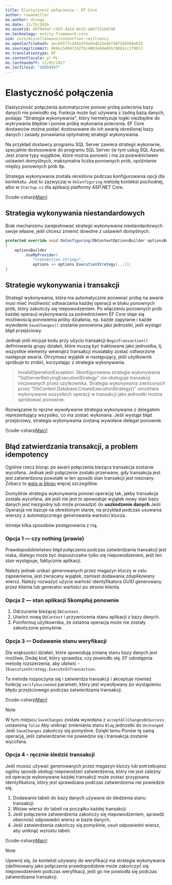 ```yaml
---
title: Elastyczność połączenia - EF Core
author: rowanmiller
ms.author: divega
ms.date: 11/15/2016
ms.assetid: e079d4af-c455-4a14-8e15-a8471516d748
ms.technology: entity-framework-core
uid: core/miscellaneous/connection-resiliency
ms.openlocfilehash: aec69577cd4b19fdebedb33ed6fd8f2665b0a032
ms.sourcegitcommit: 860ec5d047342fbc4063a0de881c9861cc1f8813
ms.translationtype: MT
ms.contentlocale: pl-PL
ms.lasthandoff: 11/05/2017
ms.locfileid: "26054557"
---
```

# <a name="connection-resiliency"></a>Elastyczność połączenia

Elastyczność połączenia automatycznie ponowi próbę polecenia bazy danych nie powiodło się. Funkcja może być używana z żadną bazą danych, podając "Strategia wykonywania", który hermetyzuje logiki niezbędne do wykrywania błędów i ponów próbę wykonania polecenia. EF Core dostawców można podać dostosowane do ich awarię określonej bazy danych i zasady ponawiania optymalnej strategii wykonywania.

Na przykład dostawcy programu SQL Server zawiera strategii wykonanie, specjalnie dostosowane do programu SQL Server (w tym usług SQL Azure). Jest znane typy wyjątków, które można ponowić i ma za pośrednictwem ustawień domyślnych, maksymalna liczba ponownych prób, opóźnienie między ponownych prób itp.

Strategia wykonywania została określona podczas konfigurowania opcji dla kontekstu. Jest to zazwyczaj w `OnConfiguring` metodę kontekst pochodnej, albo w `Startup.cs` dla aplikacji platformy ASP.NET Core.

[!code-csharp[Main](../../../samples/core/Miscellaneous/ConnectionResiliency/Program.cs#OnConfiguring)]

## <a name="custom-execution-strategy"></a>Strategia wykonywania niestandardowych

Brak mechanizmu zarejestrować strategii wykonywania niestandardowych swoje własne, jeśli chcesz zmienić dowolne z ustawień domyślnych.

``` csharp
protected override void OnConfiguring(DbContextOptionsBuilder optionsBuilder)
{
    optionsBuilder
        .UseMyProvider(
            "<connection string>",
            options => options.ExecutionStrategy(...));
}
```

## <a name="execution-strategies-and-transactions"></a>Strategie wykonywania i transakcji

Strategii wykonywania, która ma automatycznie ponawiać próbę na awarie musi mieć możliwość odtwarzania każdej operacji w bloku ponownych prób, który zakończy się niepowodzeniem. Po włączeniu ponownych prób każdej operacji wykonywania za pośrednictwem EF Core staje się możliwością ponowienia próby działania, np. każde zapytanie i każde wywołanie `SaveChanges()` zostanie ponowiona jako jednostki, jeśli wystąpi błąd przejściowy.

Jednak jeśli inicjuje kodu przy użyciu transakcji `BeginTransaction()` definiowania grupy działań, które muszą być traktowane jako jednostka, tj. wszystkie elementy wewnątrz transakcji musiałaby zostać odtworzone następuje awaria. Otrzymasz wyjątek w następujący, jeśli użytkownik spróbuje to zrobić, korzystając z strategia wykonywania.

> InvalidOperationException: Skonfigurowana strategia wykonywania "SqlServerRetryingExecutionStrategy" nie obsługuje transakcji inicjowanych przez użytkownika. Strategia wykonywania zwróconych przez "DbContext.Database.CreateExecutionStrategy()" umożliwia wykonywanie wszystkich operacji w transakcji jako jednostki można spróbować ponownie.

Rozwiązanie to ręczne wywoływanie strategia wykonywania z delegatem reprezentujący wszystko, co ma zostać wykonana. Jeśli wystąpi błąd przejściowy, strategia wykonywania zostaną wywołane delegat ponownie.

[!code-csharp[Main](../../../samples/core/Miscellaneous/ConnectionResiliency/Program.cs#ManualTransaction)]

## <a name="transaction-commit-failure-and-the-idempotency-issue"></a>Błąd zatwierdzania transakcji, a problem idempotency

Ogólnie rzecz biorąc po awarii połączenia bieżąca transakcja zostanie wycofana. Jednak jeśli połączenie zostało przerwane, gdy transakcja jest jest zatwierdzona powstałe w ten sposób stan transakcji jest nieznany. Zobacz to [wpis w blogu](http://blogs.msdn.com/b/adonet/archive/2013/03/11/sql-database-connectivity-and-the-idempotency-issue.aspx) więcej szczegółów.

Domyślnie strategia wykonywania ponowi operację tak, jakby transakcja została wycofana, ale jeśli nie jest to spowoduje wyjątek nowy stan bazy danych jest niezgodny lub może prowadzić do **uszkodzenie danych** Jeśli Operacja nie bazuje na określonym stanie, na przykład podczas usuwania wierszy z automatycznego generowania wartości klucza.

Istnieje kilka sposobów postępowania z nią.

### <a name="option-1---do-almost-nothing"></a>Opcja 1 — czy nothing (prawie)

Prawdopodobieństwo błąd połączenia podczas zatwierdzania transakcji jest niska, dlatego może być dopuszczalne tylko się niepowodzeniem, jeśli ten stan występuje, faktycznie aplikacji.

Należy jednak unikać generowanych przez magazyn kluczy w celu zapewnienia, jest zwracany wyjątek, zamiast dodawania zduplikowany wiersz. Należy rozważyć użycie wartość identyfikatora GUID generowany przez klienta lub generator wartości po stronie klienta.

### <a name="option-2---rebuild-application-state"></a>Opcja 2 — stan aplikacji Skompiluj ponownie

1. Odrzucenie bieżącej `DbContext`.
2. Utwórz nową `DbContext` i przywrócenia stanu aplikacji z bazy danych.
3. Poinformuj użytkownika, że ostatnia operacja może nie zostały zakończone pomyślnie.

### <a name="option-3---add-state-verification"></a>Opcja 3 — Dodawanie stanu weryfikacji

Dla większości działań, które spowodują zmianę stanu bazy danych jest możliwe, Dodaj kod, który sprawdza, czy powiodło się. EF udostępnia metodę rozszerzenia, aby ułatwić - `IExecutionStrategy.ExecuteInTransaction`.

Ta metoda rozpoczyna się i zatwierdza transakcji i akceptuje również funkcję `verifySucceeded` parametr, który jest wywoływany po wystąpieniu błędu przejściowego podczas zatwierdzania transakcji.

[!code-csharp[Main](../../../samples/core/Miscellaneous/ConnectionResiliency/Program.cs#Verification)]

> [!NOTE]
> W tym miejscu `SaveChanges` została wywołana z `acceptAllChangesOnSuccess` ustawioną `false` Aby uniknąć zmieniania stanu `Blog` jednostki do `Unchanged` Jeśli `SaveChanges` zakończy się pomyślnie. Dzięki temu Ponów tę samą operację, jeśli zatwierdzanie nie powiedzie się i transakcja zostanie wycofana.

### <a name="option-4---manually-track-the-transaction"></a>Opcja 4 - ręcznie śledzić transakcji

Jeśli musisz używać generowanych przez magazyn kluczy lub potrzebujesz ogólny sposób obsługi niepowodzeń zatwierdzenia, który nie jest zależny od operacje wykonywane każdej transakcji może zostać przypisana Identyfikatora, który jest sprawdzana podczas zatwierdzenia nie powiedzie się.

1. Dodawanie tabeli do bazy danych używane do śledzenia stanu transakcji.
2. Wstaw wiersz do tabeli na początku każdej transakcji.
3. Jeśli połączenie zatwierdzenia zakończy się niepowodzeniem, sprawdź obecność odpowiedni wiersz w bazie danych.
4. Jeśli zatwierdzenia zakończy się pomyślnie, usuń odpowiedni wiersz, aby uniknąć wzrostu tabeli.

[!code-csharp[Main](../../../samples/core/Miscellaneous/ConnectionResiliency/Program.cs#Tracking)]

> [!NOTE]
> Upewnij się, że kontekst używany do weryfikacji ma strategia wykonywania zdefiniowany jako połączenia prawdopodobnie może zakończyć się niepowodzeniem podczas weryfikacji, jeśli go nie powiodła się podczas zatwierdzania transakcji.
